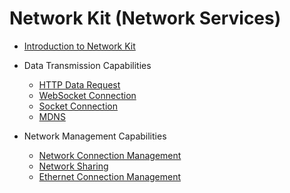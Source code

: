 # Network Kit (Network Services)
- [Introduction to Network Kit](../connectivity/net-mgmt-overview.md)

- Data Transmission Capabilities
    - [HTTP Data Request](../connectivity/http-request.md)
    - [WebSocket Connection](../connectivity/websocket-connection.md)
    - [Socket Connection](../connectivity/socket-connection.md)
    - [MDNS](../connectivity/net-mdns.md)

- Network Management Capabilities
    - [Network Connection Management](../connectivity/net-connection-manager.md)
    - [Network Sharing](../connectivity/net-sharing.md)
    - [Ethernet Connection Management](../connectivity/net-ethernet.md)
